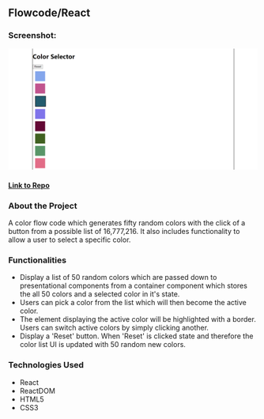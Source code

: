 ## Flowcode/React

### Screenshot:
  ![Screenshot](/public/img/homepage.png/)
  
#### [Link to Repo](https://github.com/Arathurs/FlowCode.git/)  

### About the Project

A color flow code which generates fifty random colors with the click of a button from a possible list of 16,777,216. It also includes functionality to allow a user to select a specific color.

### Functionalities

  - Display a list of 50 random colors which are passed down to presentational components from a container component which stores the all 50 colors and a selected color in it's state.
  - Users can pick a color from the list which will then become the active color.
  - The element displaying the active color will be highlighted with a border. Users can switch active colors by simply clicking another.
  - Display a 'Reset' button. When 'Reset' is clicked state and therefore the color list UI is updated with 50 random new colors.
  

### Technologies Used
- React
- ReactDOM
- HTML5
- CSS3
